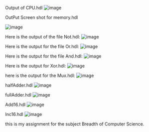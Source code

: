 Output of CPU.hdl
![image](https://github.com/Ankitamishra9654/nand2tetris-Part1/assets/136074376/93e6eb48-cc26-4df7-8dd9-41dd2d4f79c1)



OutPut Screen shot for memory.hdl

![image](https://github.com/Ankitamishra9654/nand2tetris-Part1/assets/136074376/70fbf28d-3387-436a-b72c-ce44e4393f65)


Here is the output of the file Not.hdl:
![image](https://github.com/Ankitamishra9654/nand2tetris-Part1/assets/136074376/e460e74b-34fa-47d9-8688-27c3a4e70ec3)




Here is the output for the file Or.hdl:
![image](https://github.com/Ankitamishra9654/nand2tetris-Part1/assets/136074376/eea3f87d-5c1d-4602-921f-66ead1ad68a6)


Here is the output for the file And.hdl:
![image](https://github.com/Ankitamishra9654/nand2tetris-Part1/assets/136074376/0144fad7-a832-4d4e-b319-ea03310da9eb)


Here is the output for Xor.hdl:
![image](https://github.com/Ankitamishra9654/nand2tetris-Part1/assets/136074376/7966990e-74f4-48fd-9bf6-f6ab56ce42cb)


here is the output for the Mux.hdl:
![image](https://github.com/Ankitamishra9654/nand2tetris-Part1/assets/136074376/45c3584a-298e-49be-a40f-d829c27cd5f6)

halfAdder.hdl
![image](https://github.com/Ankitamishra9654/nand2tetris-Part1/assets/136074376/cdba45fd-ab44-45ef-ab82-17c56f9d4f29)



fullAdder.hdl
![image](https://github.com/Ankitamishra9654/nand2tetris-Part1/assets/136074376/f1fea5c4-61fb-41af-8e5f-d42026836567)


Add16.hdl
![image](https://github.com/Ankitamishra9654/nand2tetris-Part1/assets/136074376/d866bf0c-4b45-4404-804a-9f0bd7d96eac)


Inc16.hdl
![image](https://github.com/Ankitamishra9654/nand2tetris-Part1/assets/136074376/cf0bb4f2-7e4f-4538-a90c-95b43e82091a)

this is my assignment for the subject Breadth of Computer Science.
